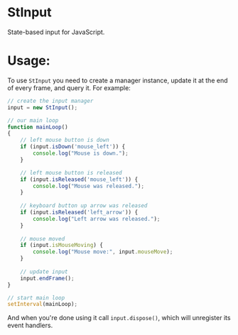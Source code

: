 # StInput

State-based input for JavaScript.

# Usage:

To use `StInput` you need to create a manager instance, update it at the end of every frame, and query it. 
For example:

```js
// create the input manager
input = new StInput();

// our main loop
function mainLoop() 
{
	// left mouse button is down
	if (input.isDown('mouse_left')) {
		console.log("Mouse is down.");
	}

	// left mouse button is released
	if (input.isReleased('mouse_left')) {
		console.log("Mouse was released.");
	}
	
	// keyboard button up arrow was released
	if (input.isReleased('left_arrow')) {
		console.log("Left arrow was released.");
	}
	
	// mouse moved
	if (input.isMouseMoving) {
		console.log("Mouse move:", input.mouseMove);
	}
	
	// update input
	input.endFrame();
}

// start main loop
setInterval(mainLoop);
```

And when you're done using it call ```input.dispose()```, which will unregister its event handlers.
